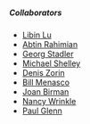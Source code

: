 ##### Collaborators

* [Libin Lu]()
* [Abtin Rahimian]()
* [Georg Stadler]()
* [Michael Shelley]()
* [Denis Zorin]()
* [Bill Menasco]()
* [Joan Birman]()
* [Nancy Wrinkle]()
* [Paul Glenn]()


